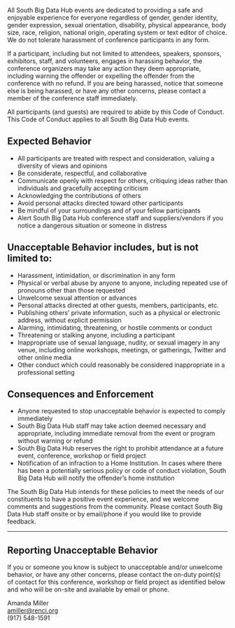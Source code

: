 All South Big Data Hub events are dedicated to providing a safe and enjoyable experience for everyone regardless of gender, gender identity, gender expression, sexual orientation, disability, physical appearance, body size, race, religion, national origin, operating system or text editor of choice. We do not tolerate harassment of conference participants in any form.

If a participant, including but not limited to attendees, speakers, sponsors, exhibitors, staff, and volunteers, engages in harassing behavior, the conference organizers may take any action they deem appropriate, including warning the offender or expelling the offender from the conference with no refund. If you are being harassed, notice that someone else is being harassed, or have any other concerns, please contact a member of the conference staff immediately.

All participants (and guests) are required to abide by this Code of Conduct. This Code of Conduct applies to all South Big Data Hub events.

## Expected Behavior

- All participants are treated with respect and consideration, valuing a diversity of views and opinions
- Be considerate, respectful, and collaborative
- Communicate openly with respect for others, critiquing ideas rather than individuals and gracefully accepting criticism
- Acknowledging the contributions of others
- Avoid personal attacks directed toward other participants
- Be mindful of your surroundings and of your fellow participants
- Alert South Big Data Hub conference staff and suppliers/vendors if you notice a dangerous situation or someone in distress

## Unacceptable Behavior includes, but is not limited to:

- Harassment, intimidation, or discrimination in any form
- Physical or verbal abuse by anyone to anyone, including repeated use of pronouns other than those requested
- Unwelcome sexual attention or advances
- Personal attacks directed at other guests, members, participants, etc.
- Publishing others’ private information, such as a physical or electronic address, without explicit permission
- Alarming, intimidating, threatening, or hostile comments or conduct
- Threatening or stalking anyone, including a participant
- Inappropriate use of sexual language, nudity, or sexual imagery in any ​​venue, including online workshops, meetings, or gatherings, Twitter and other online media
- Other conduct which could reasonably be considered inappropriate in a professional setting

## Consequences and Enforcement

- Anyone requested to stop unacceptable behavior is expected to comply immediately
- South Big Data Hub staff may take action deemed necessary and appropriate, including immediate removal from the event or program without warning or refund
- South Big Data Hub reserves the right to prohibit attendance at a future event, conference, workshop or field project
- Notification of an infraction to a Home Institution. In cases where there has been a potentially serious policy or code of conduct violation, South Big Data Hub will notify the offender’s home institution

The South Big Data Hub intends for these policies to meet the needs of our constituents to have a positive event experience, and we welcome comments and suggestions from the community. Please contact South Big Data Hub staff onsite or by email/phone if you would like to provide feedback.

---

## Reporting Unacceptable Behavior

If you or someone you know is subject to unacceptable and/or unwelcome behavior, or have any other concerns, please contact the on-duty point(s) of contact for this conference, workshop or field project as identified below and who will be on-site and available by email or phone.

Amanda Miller<br/>
[amiller@renci.org](mailto:amiller@renci.org)<br/>
(917) 548-1591
